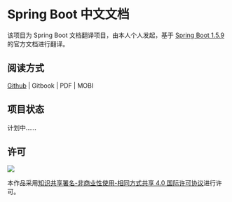 # Spring Boot 中文文档

该项目为 Spring Boot 文档翻译项目，由本人个人发起，基于 [Spring Boot 1.5.9](https://docs.spring.io/spring-boot/docs/1.5.9.RELEASE/reference/htmlsingle/) 的官方文档进行翻译。

## 阅读方式

[Github](https://github.com/DocsHome/springboot/blob/master/SUMMARY.md) | Gitbook | PDF | MOBI

## 项目状态

计划中……

## 许可
![](https://i.creativecommons.org/l/by-nc-sa/4.0/88x31.png)

本作品采用[知识共享署名-非商业性使用-相同方式共享 4.0 国际许可协议](http://creativecommons.org/licenses/by-nc-sa/4.0/)进行许可。
